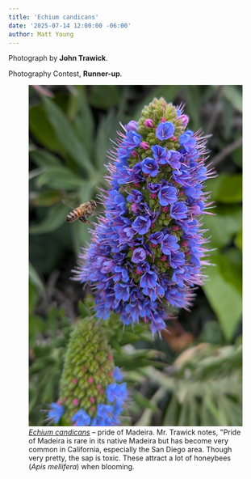 ```yaml
---
title: 'Echium candicans'
date: '2025-07-14 12:00:00 -06:00'
author: Matt Young
---
```

Photograph by <strong>John Trawick</strong>.

Photography Contest, <strong>Runner-up</strong>.

<figure>
<img src="/uploads/2025/Trawick_Apis_mellifera_Echium_candicans.jpg" alt="Pride of Madeira with honeybee."/>
<figcaption><i><a href="https://www.smgrowers.com/products/plants/plantdisplay.asp?plant_id=543">Echium candicans</a></i> &ndash; pride of Madeira. Mr. Trawick notes, "Pride of Madeira is rare in its native Madeira but has become very common in California, especially the San Diego area. Though very pretty, the sap is toxic. These attract a lot of honeybees (<i>Apis mellifera</i>) when blooming.
</figcaption>

